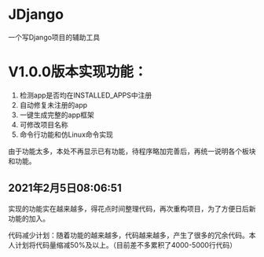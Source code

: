 # JDjango
 一个写Django项目的辅助工具
<h1>V1.0.0版本实现功能：</h1>
<ol>
 <li>检测app是否均在INSTALLED_APPS中注册</li>
 <li>自动修复未注册的app</li>
 <li>一键生成完整的app框架</li>
 <li>可修改项目名称</li>
 <li>命令行功能和仿Linux命令实现</li>
</ol>
<p>由于功能太多，本处不再显示已有功能，待程序略加完善后，再统一说明各个板块和功能。</p>
<h2>2021年2月5日08:06:51</h2>
<p>实现的功能实在越来越多，得花点时间整理代码，再次重构项目，为了方便日后新功能的加入。</p>
<p>代码减少计划：随着功能的越来越多，代码越来越多，产生了很多的冗余代码。本人计划将代码量缩减50%及以上。（目前差不多累积了4000-5000行代码）</p>
